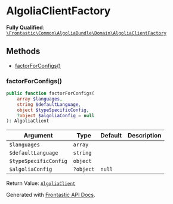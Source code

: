 #  AlgoliaClientFactory

**Fully Qualified**: [`\Frontastic\Common\AlgoliaBundle\Domain\AlgoliaClientFactory`](../../../../src/php/AlgoliaBundle/Domain/AlgoliaClientFactory.php)

## Methods

* [factorForConfigs()](#factorforconfigs)

### factorForConfigs()

```php
public function factorForConfigs(
    array $languages,
    string $defaultLanguage,
    object $typeSpecificConfig,
    ?object $algoliaConfig = null
): AlgoliaClient
```

Argument|Type|Default|Description
--------|----|-------|-----------
`$languages`|`array`||
`$defaultLanguage`|`string`||
`$typeSpecificConfig`|`object`||
`$algoliaConfig`|`?object`|`null`|

Return Value: [`AlgoliaClient`](AlgoliaClient.md)

Generated with [Frontastic API Docs](https://github.com/FrontasticGmbH/apidocs).
